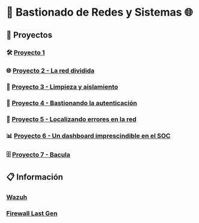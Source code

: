 # 🛜 Bastionado de Redes y Sistemas 🌐

## 📂 Proyectos

### 🛠️ [Proyecto 1](Proyecto%201)

### 🌐 [Proyecto 2 - La red dividida](Proyecto%202%20-%20La%20red%20dividida)

### 🧹 [Proyecto 3 - Limpieza y aislamiento](Proyecto%203%20-%20Limpieza%20y%20aislamiento)

### 🔑 [Proyecto 4 - Bastionando la autenticación](Proyecto%204%20-%20Bastionando%20la%20autenticación)

### 🚨 [Proyecto 5 - Localizando errores en la red](Proyecto%205%20-%20Localizando%20errores%20en%20la%20red)

### 📊 [Proyecto 6 - Un dashboard imprescindible en el SOC](Proyecto%206%20-%20Un%20dashboard%20imprescindible%20en%20el%20SOC/README.pdf)

### 🗄️ [Proyecto 7 - Bacula](Proyecto%207%20-%20Bacula/)

## 📋 Información

### [Wazuh](Wazuh)

### [Firewall Last Gen](Firewall%20Last%20Gen)
